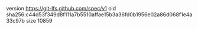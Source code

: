 version https://git-lfs.github.com/spec/v1
oid sha256:c44d53f349d8f111a7b5510affae15b3a36fd0b1956e02a86d068f1e4a33c97b
size 10859
